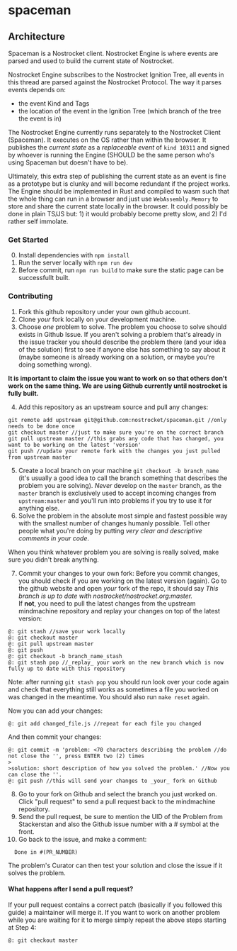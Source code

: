 # spaceman
## Architecture
Spaceman is a Nostrocket client.
Nostrocket Engine is where events are parsed and used to build the current state of Nostrocket.   

Nostrocket Engine subscribes to the Nostrocket Ignition Tree, all events in this thread are parsed against the Nostrocket Protocol. The way it parses events depends on:
- the event Kind and Tags
- the location of the event in the Ignition Tree (which branch of the tree the event is in)

The Nostrocket Engine currently runs separately to the Nostrocket Client (Spaceman). It executes on the OS rather than within the browser. It publishes the *current state* as a *replaceable event* of `kind 10311` and signed by whoever is running the Engine (SHOULD be the same person who's using Spaceman but doesn't have to be).   

Ultimately, this extra step of publishing the current state as an event is fine as a prototype but is clunky and will become redundant if the project works. The Engine should be implemented in Rust and compiled to wasm such that the whole thing can run in a browser and just use `WebAssembly.Memory` to store and share the current state locally in the browser. It could possibly be done in plain TS/JS but: 1) it would probably become pretty slow, and 2) I'd rather self immolate.

### Get Started
0. Install dependencies with `npm install`
1. Run the server locally with `npm run dev`
2. Before commit, run `npm run build` to make sure the static page can be successfullt built.
### Contributing
1. Fork this github repository under your own github account.
2. Clone _your_ fork locally on your development machine.
3. Choose _one_ problem to solve. The problem you choose to solve should exists in Github Issue. If you aren't solving a problem that's already in the issue tracker you should describe the problem there (and your idea of the solution) first to see if anyone else has something to say about it (maybe someone is already working on a solution, or maybe you're doing something wrong).

**It is important to claim the issue you want to work on so that others don't work on the same thing. We are using Github currently until nostrocket is fully built.**

4. Add this repository as an upstream source and pull any changes:
```
git remote add upstream git@github.com:nostrocket/spaceman.git //only needs to be done once
git checkout master //just to make sure you're on the correct branch
git pull upstream master //this grabs any code that has changed, you want to be working on the latest 'version'
git push //update your remote fork with the changes you just pulled from upstream master
```
5. Create a local branch on your machine `git checkout -b branch_name` (it's usually a good idea to call the branch something that describes the problem you are solving). _Never_ develop on the `master` branch, as the `master` branch is exclusively used to accept incoming changes from `upstream:master` and you'll run into problems if you try to use it for anything else.
6. Solve the problem in the absolute most simple and fastest possible way with the smallest number of changes humanly possible. Tell other people what you're doing by putting _very clear and descriptive comments in your code_. 

When you think whatever problem you are solving is really solved, make sure you didn't break anything.

7. Commit your changes to your own fork:
Before you commit changes, you should check if you are working on the latest version (again). Go to the github website and open _your_ fork of the repo, it should say _This branch is up to date with nostrocket/nostrocket.org:master._    
If **not**, you need to pull the latest changes from the upstream mindmachine repository and replay your changes on top of the latest version:
```
@: git stash //save your work locally
@: git checkout master
@: git pull upstream master
@: git push
@: git checkout -b branch_name_stash
@: git stash pop //_replay_ your work on the new branch which is now fully up to date with this repository
```

Note: after running `git stash pop` you should run look over your code again and check that everything still works as sometimes a file you worked on was changed in the meantime. You should also run `make reset` again.

Now you can add your changes:   
```
@: git add changed_file.js //repeat for each file you changed
```

And then commit your changes:
```
@: git commit -m 'problem: <70 characters describing the problem //do not close the '', press ENTER two (2) times
>
>solution: short description of how you solved the problem.' //Now you can close the ''.    
@: git push //this will send your changes to _your_ fork on Github
```    
8. Go to your fork on Github and select the branch you just worked on. Click "pull request" to send a pull request back to the mindmachine repository.
9. Send the pull request, be sure to mention the UID of the Problem from Stackerstan and also the Github issue number with a # symbol at the front.  
10. Go back to the issue, and make a comment:
  ```
    Done in #(PR_NUMBER)
  ```

  The problem's Curator can then test your solution and close the issue if it solves the problem.

#### What happens after I send a pull request?    
If your pull request contains a correct patch (basically if you followed this guide) a maintainer will merge it.
If you want to work on another problem while you are waiting for it to merge simply repeat the above steps starting at Step 4:
```
@: git checkout master
```

